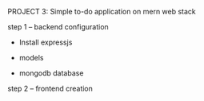 

PROJECT 3: Simple to-do application on mern web stack

step 1 – backend configuration

- Install expressjs

- models

- mongodb database

step 2 – frontend creation

